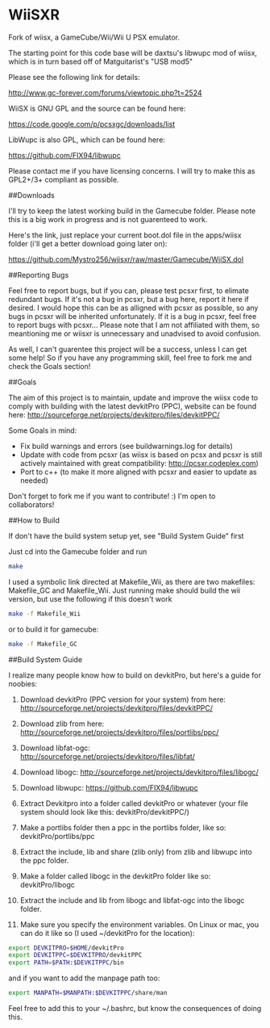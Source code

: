 # WiiSXR
Fork of wiisx, a GameCube/Wii/Wii U PSX emulator.

The starting point for this code base will be daxtsu's libwupc mod of wiisx, which is in turn based off of Matguitarist's "USB mod5"

Please see the following link for details:

http://www.gc-forever.com/forums/viewtopic.php?t=2524

WiiSX is GNU GPL and the source can be found here:

https://code.google.com/p/pcsxgc/downloads/list

LibWupc is also GPL, which can be found here:

https://github.com/FIX94/libwupc

Please contact me if you have licensing concerns. I will try to make this as GPL2+/3+ compliant as possible.

##Downloads

I'll try to keep the latest working build in the Gamecube folder. Please note this is a big work in progress and is not guarenteed to work.

Here's the link, just replace your current boot.dol file in the apps/wiisx folder (i'll get a better download going later on):

https://github.com/Mystro256/wiisxr/raw/master/Gamecube/WiiSX.dol

##Reporting Bugs

Feel free to report bugs, but if you can, please test pcsxr first, to elimate redundant bugs. If it's not a bug in pcsxr, but a bug here, report it here if desired. I would hope this can be as alligned with pcsxr as possible, so any bugs in pcsxr will be inherited unfortunately. If it is a bug in pcsxr, feel free to report bugs with pcsxr... Please note that I am not affiliated with them, so meantioning me or wiisxr is unnecessary and unadvised to avoid confusion.

As well, I can't guarentee this project will be a success, unless I can get some help! So if you have any programming skill, feel free to fork me and check the Goals section!

##Goals

The aim of this project is to maintain, update and improve the wiisx code to comply with building with the latest devkitPro (PPC), website can be found here:
http://sourceforge.net/projects/devkitpro/files/devkitPPC/

Some Goals in mind:

- Fix build warnings and errors (see buildwarnings.log for details)
- Update with code from pcsxr (as wiisx is based on pcsx and pcsxr is still actively maintained with great compatibility: http://pcsxr.codeplex.com)
- Port to c++ (to make it more aligned with pcsxr and easier to update as needed)

Don't forget to fork me if you want to contribute! :)
I'm open to collaborators!

##How to Build

If don't have the build system setup yet, see "Build System Guide" first

Just cd into the Gamecube folder and run

```bash
make
```

I used a symbolic link directed at Makefile_Wii, as there are two makefiles: Makefile\_GC and Makefile\_Wii.
Just running make should build the wii version, but use the following if this doesn't work

```bash
make -f Makefile_Wii
```

or to build it for gamecube:

```bash
make -f Makefile_GC
```

##Build System Guide
    
I realize many people know how to build on devkitPro, but here's a guide for noobies:

1. Download devkitPro (PPC version for your system) from here: http://sourceforge.net/projects/devkitpro/files/devkitPPC/

2. Download zlib from here: http://sourceforge.net/projects/devkitpro/files/portlibs/ppc/

3. Download libfat-ogc: http://sourceforge.net/projects/devkitpro/files/libfat/

4. Download libogc: http://sourceforge.net/projects/devkitpro/files/libogc/

5. Download libwupc: https://github.com/FIX94/libwupc

6. Extract Devkitpro into a folder called devkitPro or whatever (your file system should look like this: devkitPro/devkitPPC/)

7. Make a portlibs folder then a ppc in the portlibs folder, like so: devkitPro/portlibs/ppc

8. Extract the include, lib and share (zlib only) from zlib and libwupc into the ppc folder.

9. Make a folder called libogc in the devkitPro folder like so: devkitPro/libogc

10. Extract the include and lib from libogc and libfat-ogc into the libogc folder.

11. Make sure you specify the environment variables. On Linux or mac, you can do it like so (I used ~/devkitPro for the location):

```bash
export DEVKITPRO=$HOME/devkitPro
export DEVKITPPC=$DEVKITPRO/devkitPPC
export PATH=$PATH:$DEVKITPPC/bin
```

and if you want to add the manpage path too:

```bash
export MANPATH=$MANPATH:$DEVKITPPC/share/man
```

Feel free to add this to your ~/.bashrc, but know the consequences of doing this.
